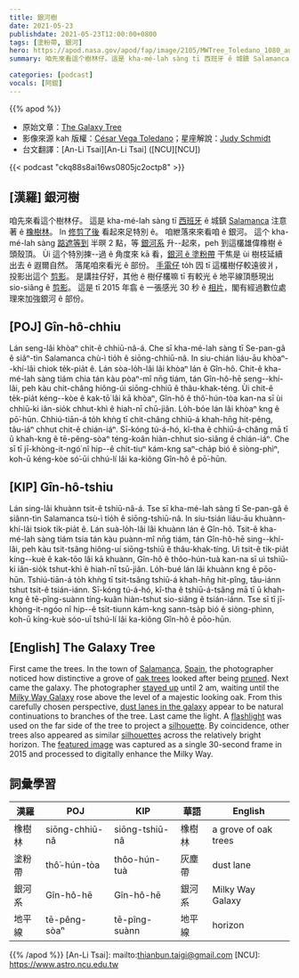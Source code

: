 ```yaml
---
title: 銀河樹
date: 2021-05-23
publishdate: 2021-05-23T12:00:00+0800
tags: [塗粉帶, 銀河]
hero: https://apod.nasa.gov/apod/fap/image/2105/MWTree_Toledano_1080_annotated.jpg
summary: 咱先來看這个樹林仔。這是 kha-mé-lah sàng tī 西班牙 ê 城鎮 Salamanca 注意著 ê 橡樹林。

categories: [podcast]
vocals: [阿錕]
---
```


{{% apod %}}

- 原始文章：[The Galaxy Tree](https://apod.nasa.gov/apod/ap210523.html)
- 影像來源 kah 版權：[César Vega Toledano](mailto:cvegtol@gmail.com)；星座解說：[Judy Schmidt](http://geckzilla.com/)
- 台文翻譯：[An-Li Tsai][An-Li Tsai] ([NCU][NCU])

{{< podcast "ckq88s8ai16ws0805jc2octp8" >}}

## [漢羅] 銀河樹

咱先來看這个樹林仔。
這是 kha-mé-lah sàng tī [西班牙][Spain] ê 城鎮 [Salamanca][Salamanca] 注意著 ê [橡樹林][oak trees]。
In [修剪了後][pruned] 看起來足特別 ê。
咱紲落來來看咱 ê 銀河。
這个 kha-mé-lah sàng [踮遮等到][stayed up] 半暝 2 點，等 [銀河系][Milky Way Galaxy] 升--起來，peh 到這欉雄偉橡樹 ê 頭殼頂。
Ùi 這个特別揀--過 ê 角度來 kā 看，[銀河 ê 塗粉帶][dust lanes in the galaxy] 干焦是 ùi 樹枝延續出去 ê 遐爾自然。
落尾咱來看光 ê 部份。
[手電仔][flashlight] to̍h 囥 tī 這欉樹仔較遠彼爿，投影出這个 [剪影][silhouette]。
是講拄仔好，其他 ê 樹仔欉嘛 tī 有較光 ê 地平線頂懸現出 sio-siâng ê [剪影][silhouettes]。
這是 tī 2015 年翕 ê 一張感光 30 秒 ê [相片][featured image]，閣有經過數位處理來加強銀河 ê 部份。


## [POJ] Gîn-hô-chhiu

Lán seng-lâi khòaⁿ chit-ê chhiū-nâ-á.
Che sī kha-mé-lah sàng tī Se-pan-gâ ê siâⁿ-tìn Salamanca chù-ì tio̍h ê siōng-chhiū-nâ.
In siu-chián liáu-āu khòaⁿ--khí-lâi chiok te̍k-pia̍t ê.
Lán sòa-lo̍h-lâi lâi khòaⁿ lán ê Gîn-hô.
Chit-ê kha-mé-lah sàng tiám chia tán kàu pòaⁿ-mî nn̄g tiám, tán Gîn-hô-hē seng--khí-lâi, peh kàu chit-châng hiông-úi siōng-chhiū ê thâu-khak-téng.
Ùi chit-ê te̍k-pia̍t kéng--kòe ê kak-tō͘ lâi kā khòaⁿ, Gîn-hô ê thô͘-hún-tòa kan-na sī ùi chhiū-ki iân-sio̍k chhut-khì ê hiah-nī chū-jiân.
Lo̍h-bóe lán lâi khòaⁿ kng ê pō͘-hūn.
Chhiú-tiān-á to̍h khǹg tī chit-châng chhiū-á khah-hn̄g hit-pêng, tâu-iáⁿ chhut chit-ê chián-iáⁿ.
Sī-kóng tú-á-hó, kî-tha ê chhiū-á-châng mā tī ū khah-kng ê tē-pêng-sòaⁿ téng-koân hiàn-chhut sio-siâng ê chián-iáⁿ.
Che sī tī jī-khòng-it-ngó͘ nî hip--ê chi̍t-tiuⁿ kám-kng saⁿ-cha̍p bió ê siòng-phìⁿ, koh-ū kéng-kòe só͘-ūi chhú-lí lâi ka-kiông Gîn-hô ê pō͘-hūn.

## [KIP] Gîn-hô-tshiu

Lán sing-lâi khuànn tsit-ê tshiū-nâ-á.
Tse sī kha-mé-lah sàng tī Se-pan-gâ ê siânn-tìn Salamanca tsù-ì tio̍h ê siōng-tshiū-nâ.
In siu-tsián liáu-āu khuànn-khí-lâi tsiok ti̍k-pia̍t ê.
Lán suà-lo̍h-lâi lâi khuànn lán ê Gîn-hô.
Tsit-ê kha-mé-lah sàng tiám tsia tán kàu puànn-mî nn̄g tiám, tán Gîn-hô-hē sing--khí-lâi, peh kàu tsit-tsâng hiông-uí siōng-tshiū ê thâu-khak-tíng.
Uì tsit-ê ti̍k-pia̍t kíng--kuè ê kak-tōo lâi kā khuànn, Gîn-hô ê thôo-hún-tuà kan-na sī uì tshiū-ki iân-sio̍k tshut-khì ê hiah-nī tsū-jiân.
Lo̍h-bué lán lâi khuànn kng ê pōo-hūn.
Tshiú-tiān-á to̍h khǹg tī tsit-tsâng tshiū-á khah-hn̄g hit-pîng, tâu-iánn tshut tsit-ê tsián-iánn.
Sī-kóng tú-á-hó, kî-tha ê tshiū-á-tsâng mā tī ū khah-kng ê tē-pîng-suànn tíng-kuân hiàn-tshut sio-siâng ê tsián-iánn.
Tse sī tī jī-khòng-it-ngóo nî hip--ê tsi̍t-tiunn kám-kng sann-tsa̍p bió ê siòng-phìnn, koh-ū kíng-kuè sóo-uī tshú-lí lâi ka-kiông Gîn-hô ê pōo-hūn.

## [English] The Galaxy Tree

First came the trees. In the town of [Salamanca][Salamanca], [Spain][Spain], the photographer noticed how distinctive a grove of [oak trees][oak trees] looked after being [pruned][pruned]. Next came the galaxy. The photographer [stayed up][stayed up] until 2 am, waiting until the [Milky Way Galaxy][Milky Way Galaxy] rose above the level of a majestic looking oak. From this carefully chosen perspective, [dust lanes in the galaxy][dust lanes in the galaxy] appear to be natural continuations to branches of the tree. Last came the light. A [flashlight][flashlight] was used on the far side of the tree to project a [silhouette][silhouette]. By coincidence, other trees also appeared as similar [silhouettes][silhouettes] across the relatively bright horizon. The [featured image][featured image] was captured as a single 30-second frame in 2015 and processed to digitally enhance the Milky Way.

## 詞彙學習

|漢羅|POJ|KIP|華語|English|
|-|-|-|-|-|
|橡樹林|siōng-chhiū-nâ|siōng-tshiū-nâ|橡樹林|a grove of oak trees|
|塗粉帶|thô͘-hún-tòa|thôo-hún-tuà|灰塵帶|dust lane|
|銀河系|Gîn-hô-hē|Gîn-hô-hē|銀河系|Milky Way Galaxy|
|地平線|tē-pêng-sòaⁿ|tē-pîng-suànn|地平線|horizon|

{{% /apod %}}
[An-Li Tsai]: mailto:thianbun.taigi@gmail.com
[NCU]: https://www.astro.ncu.edu.tw

[copyright]: https://apod.nasa.gov/apod/fap/lib/about_apod.html#srapply

[Salamanca]:https://youtu.be/wSmqtd1Iqn4
[Spain]:https://en.wikipedia.org/wiki/Spain
[oak trees]:https://youtu.be/WlD2ircqM60
[pruned]:https://www.youtube.com/watch?v=HOUmwURwl1M
[stayed up]:https://media1.tenor.com/images/944b4dda3cc83af427dabfa49a635af3/tenor.gif?itemid=5551196
[Milky Way Galaxy]:https://solarsystem.nasa.gov/resources/285/the-milky-way-galaxy/
[dust lanes in the galaxy]:https://apod.nasa.gov/apod/ap140724.html
[flashlight]:http://www.energizer.com/about-flashlights/how-does-a-flashlight-work
[silhouette]:https://apod.nasa.gov/apod/ap140803.html
[silhouettes]:https://apod.nasa.gov/apod/ap120528.html
[featured image]:https://youtu.be/wXVnLcJnN0g
